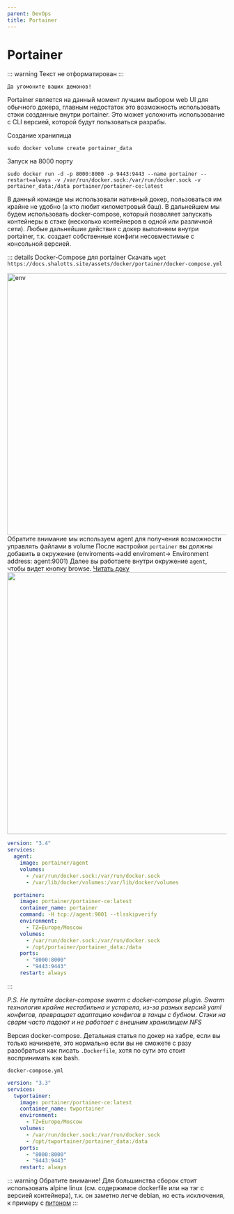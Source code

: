 ```yaml
---
parent: DevOps
title: Portainer
---
```


# Portainer

::: warning
Текст не отформатирован
:::

`Да угомоните ваших демонов!`

Portainer является на данный момент лучшим выбором web UI для обычного докера, главным
недостаток это возможность использовать стэки созданные внутри portainer. Это может усложнить
использование с CLI версией, которой будут пользоваться разрабы.

Создание хранилища

```shell
sudo docker volume create portainer_data
```

Запуск на 8000 порту

```shell
sudo docker run -d -p 8000:8000 -p 9443:9443 --name portainer --restart=always -v /var/run/docker.sock:/var/run/docker.sock -v portainer_data:/data portainer/portainer-ce:latest
```

В данный команде мы использовали нативный докер, пользоваться им крайне не удобно (а кто любит
километровый баш). В дальнейшем мы будем использовать docker-compose, который позволяет
запускать контейнеры в стэке (несколько контейнеров в одной или различной сети). Любые
дальнейшие действия с докер выполняем внутри portainer, т.к. создает собственные конфиги
несовместимые с консольной версией.

::: details Docker-Compose для portainer
Скачать `wget https://docs.shalotts.site/assets/docker/portainer/docker-compose.yml`

<img height="600"
src="https://content.gitbook.com/content/tLcRoAdw9BYwwpba4ZAD/blobs/6tUkFjXix8CjS7IfxrS8/2.18-environments-add.gif"
title="env" width="600"/>
Обратите внимание мы используем agent для получения возможности управлять файлами в volume
После настройки `portainer` вы должны добавить в окружение (enviroments->add enviroment->
Environment address: agent:9001)
Далее вы работаете внутри окружение `agent`, чтобы видет кнопку
browse. [Читать доку](https://docs.portainer.io/admin/environments/add/docker/agent)
<img height="600" src="https://content.gitbook.com/content/tLcRoAdw9BYwwpba4ZAD/blobs/IwkpiopH86XACsJnv88x/2.15-docker_volumes_volumes.png" width="600"/>

```yaml
version: "3.4"
services:
  agent:
    image: portainer/agent
    volumes:
      - /var/run/docker.sock:/var/run/docker.sock
      - /var/lib/docker/volumes:/var/lib/docker/volumes

  portainer:
    image: portainer/portainer-ce:latest
    container_name: portainer
    command: -H tcp://agent:9001 --tlsskipverify
    environment:
      - TZ=Europe/Moscow
    volumes:
      - /var/run/docker.sock:/var/run/docker.sock
      - /opt/portainer/portainer_data:/data
    ports:
      - "8000:8000"
      - "9443:9443"
    restart: always
```

:::

*P.S. Не путайте docker-compose swarm с docker-compose plugin. Swarm
технология
крайне нестабильна и устарела, из-за разных версий yaml конфигов, превращает адаптацию конфигов в
танцы с бубном. Стэки на сварм часто падают и не работает с внешним хранилищем NFS*

Версия docker-compose. Детальная статья по докер на хабре, если вы только начинаете, это
нормально если вы не сможете с разу разобраться как писать `.Dockerfile`, хотя по сути это стоит
воспринимать как bash.

`docker-compose.yml`

```yaml
version: "3.3"
services:
  twportainer:
    image: portainer/portainer-ce:latest
    container_name: twportainer
    environment:
      - TZ=Europe/Moscow
    volumes:
      - /var/run/docker.sock:/var/run/docker.sock
      - /opt/twportainer/portainer_data:/data
    ports:
      - "8000:8000"
      - "9443:9443"
    restart: always
```

::: warning
Обратите внимание! Для большинства сборок стоит использовать alpine linux (см. содержимое
dockerfile или на тэг с версией контейнера), т.к. он заметно легче debian, но есть исключения, к
примеру с [питоном](https://habr.com/ru/articles/486202/)
:::
